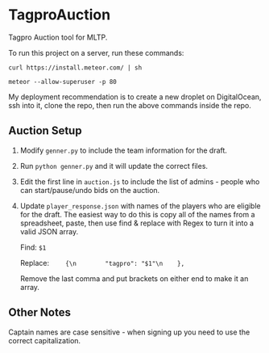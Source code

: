 TagproAuction
=============

Tagpro Auction tool for MLTP.

To run this project on a server, run these commands:

```
curl https://install.meteor.com/ | sh

meteor --allow-superuser -p 80
```

My deployment recommendation is to create a new droplet on DigitalOcean, ssh into it, clone the repo, then run the above commands inside the repo.

## Auction Setup

1. Modify `genner.py` to include the team information for the draft.
2. Run `python genner.py` and it will update the correct files.
3. Edit the first line in `auction.js` to include the list of admins - people who can start/pause/undo bids on the auction.
4. Update `player_response.json` with names of the players who are eligible for the draft. The easiest way to do this is copy all of the names from a spreadsheet, paste, then use find & replace with Regex to turn it into a valid JSON array.

    Find: `$1`

    Replace: `    {\n        "tagpro": "$1"\n    },`

    Remove the last comma and put brackets on either end to make it an array.

## Other Notes

Captain names are case sensitive - when signing up you need to use the correct capitalization.